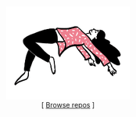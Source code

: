 <div align="center">
  <a href="#">
    <img
      width="50%"
      src="https://raw.githubusercontent.com/Paveloom/Paveloom/master/levitate.gif"
    >
  </a>
  <div>
    [ <a rel="noopener nofollow noreferrer" target="_blank" href="https://paveloom.github.io/git/">Browse repos</a> ]
  </div>
  <br><br>
</div>
